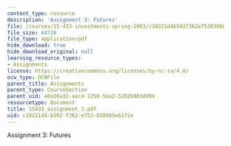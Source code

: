 ```yaml
---
content_type: resource
description: 'Assignment 3: Futures'
file: /courses/15-433-investments-spring-2003/c18221d4b592f362e753038089a6171e_15433_assignment_3.pdf
file_size: 44738
file_type: application/pdf
hide_download: true
hide_download_original: null
learning_resource_types:
- Assignments
license: https://creativecommons.org/licenses/by-nc-sa/4.0/
ocw_type: OCWFile
parent_title: Assignments
parent_type: CourseSection
parent_uid: e0a16a32-aec4-1259-5aa2-5282b863d999
resourcetype: Document
title: 15433_assignment_3.pdf
uid: c18221d4-b592-f362-e753-038089a6171e
---
```

Assignment 3: Futures